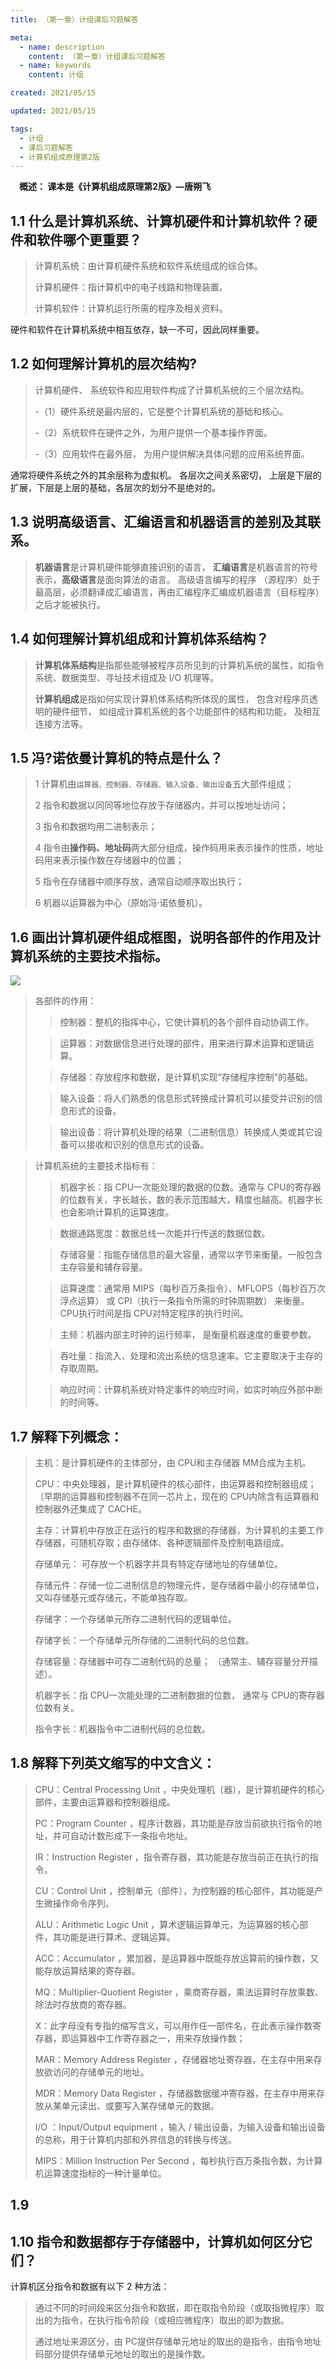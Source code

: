 ```yaml
---
title: （第一章）计组课后习题解答

meta:
  - name: description
    content: （第一章）计组课后习题解答
  - name: keywords
    content: 计组

created: 2021/05/15

updated: 2021/05/15

tags:
  - 计组
  - 课后习题解答
  - 计算机组成原理第2版
---
```


**&emsp;概述： 课本是《计算机组成原理第2版》—唐朔飞**

## 1.1 什么是计算机系统、计算机硬件和计算机软件？硬件和软件哪个更重要？

> 计算机系统：由计算机硬件系统和软件系统组成的综合体。
>
> 计算机硬件：指计算机中的电子线路和物理装置。
>
> 计算机软件：计算机运行所需的程序及相关资料。
>
硬件和软件在计算机系统中相互依存，缺一不可，因此同样重要。

## 1.2 如何理解计算机的层次结构?

> 计算机硬件、 系统软件和应用软件构成了计算机系统的三个层次结构。
>
> -（1）硬件系统是最内层的，它是整个计算机系统的基础和核心。
>
> -（2）系统软件在硬件之外，为用户提供一个基本操作界面。
>
> -（3）应用软件在最外层， 为用户提供解决具体问题的应用系统界面。

通常将硬件系统之外的其余层称为虚拟机。 各层次之间关系密切，
上层是下层的扩展，下层是上层的基础，各层次的划分不是绝对的。

## 1.3 说明高级语言、汇编语言和机器语言的差别及其联系。

> **机器语言**是计算机硬件能够直接识别的语言， **汇编语言**是机器语言的符号表示，**高级语言**是面向算法的语言。 高级语言编写的程序 （源程序）处于最高层，必须翻译成汇编语言，再由汇编程序汇编成机器语言（目标程序）之后才能被执行。

## 1.4 如何理解计算机组成和计算机体系结构？

> **计算机体系结构**是指那些能够被程序员所见到的计算机系统的属性，如指令系统、数据类型、寻址技术组成及 I/O 机理等。
>
> **计算机组成**是指如何实现计算机体系结构所体现的属性， 包含对程序员透明的硬件细节， 如组成计算机系统的各个功能部件的结构和功能， 及相互连接方法等。

## 1.5 冯?诺依曼计算机的特点是什么？

> 1 计算机由`运算器、控制器、存储器、输入设备、输出设备`五大部件组成；
>
> 2 指令和数据以同同等地位存放于存储器内，并可以按地址访问；
>
> 3 指令和数据均用二进制表示；
>
> 4 指令由**操作码、地址码**两大部分组成，操作码用来表示操作的性质，地址码用来表示操作数在存储器中的位置；
>
> 5 指令在存储器中顺序存放，通常自动顺序取出执行；
>
> 6 机器以运算器为中心（原始冯·诺依曼机）。

## 1.6 画出计算机硬件组成框图，说明各部件的作用及计算机系统的主要技术指标。

![](https://blog-1256893237.cos.ap-beijing.myqcloud.com/5d967543-b412-42a5-939a-cdc0913c2f08.png
)

> 各部件的作用：
>
> > 控制器：整机的指挥中心，它使计算机的各个部件自动协调工作。
>
> > 运算器：对数据信息进行处理的部件，用来进行算术运算和逻辑运算。
>
> > 存储器：存放程序和数据，是计算机实现“存储程序控制”的基础。
>
> > 输入设备：将人们熟悉的信息形式转换成计算机可以接受并识别的信息形式的设备。
>
> > 输出设备：将计算机处理的结果（二进制信息）转换成人类或其它设备可以接收和识别的信息形式的设备。


> 计算机系统的主要技术指标有： 
>
> > 机器字长：指 CPU一次能处理的数据的位数。通常与 CPU的寄存器的位数有关，字长越长，数的表示范围越大，精度也越高。机器字长也会影响计算机的运算速度。
>
> > 数据通路宽度：数据总线一次能并行传送的数据位数。
>
> > 存储容量：指能存储信息的最大容量，通常以字节来衡量。一般包含主存容量和辅存容量。
>
> > 运算速度：通常用 MIPS（每秒百万条指令）、MFLOPS（每秒百万次浮点运算） 或 CPI（执行一条指令所需的时钟周期数） 来衡量。CPU执行时间是指 CPU对特定程序的执行时间。
>
> > 主频：机器内部主时钟的运行频率， 是衡量机器速度的重要参数。
>
> > 吞吐量：指流入、处理和流出系统的信息速率。它主要取决于主存的存取周期。
>
> > 响应时间：计算机系统对特定事件的响应时间，如实时响应外部中断的时间等。

## 1.7 解释下列概念：

> 主机：是计算机硬件的主体部分，由 CPU和主存储器 MM合成为主机。
> 
> CPU：中央处理器，是计算机硬件的核心部件，由运算器和控制器组成；（早期的运算器和控制器不在同一芯片上，现在的 CPU内除含有运算器和控制器外还集成了 CACHE。
> 
> 主存：计算机中存放正在运行的程序和数据的存储器，为计算机的主要工作存储器，可随机存取；由存储体、各种逻辑部件及控制电路组成。
> 
> 存储单元： 可存放一个机器字并具有特定存储地址的存储单位。
> 
> 存储元件：存储一位二进制信息的物理元件，是存储器中最小的存储单位，又叫存储基元或存储元，不能单独存取。
> 
> 存储字：一个存储单元所存二进制代码的逻辑单位。
> 
> 存储字长：一个存储单元所存储的二进制代码的总位数。
> 
> 存储容量：存储器中可存二进制代码的总量； （通常主、辅存容量分开描述）。
> 
> 机器字长：指 CPU一次能处理的二进制数据的位数， 通常与 CPU的寄存器位数有关。
> 
> 指令字长：机器指令中二进制代码的总位数。

## 1.8 解释下列英文缩写的中文含义：

> CPU：Central Processing Unit ，中央处理机（器），是计算机硬件的核心部件，主要由运算器和控制器组成。
> 
> PC：Program Counter ，程序计数器，其功能是存放当前欲执行指令的地址，并可自动计数形成下一条指令地址。
> 
> IR：Instruction Register ，指令寄存器，其功能是存放当前正在执行的指令。
> 
> CU：Control Unit ，控制单元（部件），为控制器的核心部件，其功能是产生微操作命令序列。
> 
> ALU：Arithmetic Logic Unit ，算术逻辑运算单元，为运算器的核心部件，其功能是进行算术、逻辑运算。
> 
> ACC：Accumulator ，累加器，是运算器中既能存放运算前的操作数，又能存放运算结果的寄存器。
> 
> MQ：Multiplier-Quotient Register ，乘商寄存器，乘法运算时存放乘数、除法时存放商的寄存器。
> 
> X：此字母没有专指的缩写含义，可以用作任一部件名，在此表示操作数寄存器，即运算器中工作寄存器之一，用来存放操作数；
> 
> MAR：Memory Address Register ，存储器地址寄存器，在主存中用来存放欲访问的存储单元的地址。
> 
> MDR：Memory Data Register ，存储器数据缓冲寄存器，在主存中用来存放从某单元读出、或要写入某存储单元的数据。
> 
> I/O ：Input/Output equipment ，输入 / 输出设备，为输入设备和输出设备的总称，用于计算机内部和外界信息的转换与传送。
> 
> MIPS：Million Instruction Per Second ，每秒执行百万条指令数，为计算机运算速度指标的一种计量单位。

## 1.9 

## 1.10 指令和数据都存于存储器中，计算机如何区分它们？

计算机区分指令和数据有以下 2 种方法：

> 通过不同的时间段来区分指令和数据，即在取指令阶段（或取指微程序）取出的为指令，在执行指令阶段（或相应微程序）取出的即为数据。
> 
> 通过地址来源区分，由 PC提供存储单元地址的取出的是指令，由指令地址码部分提供存储单元地址的取出的是操作数。

